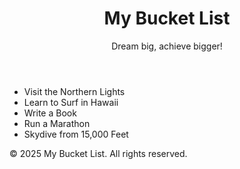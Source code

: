 <!DOCTYPE html>
<html lang="en">
<head>
  <meta charset="UTF-8">
  <meta name="viewport" content="width=device-width, initial-scale=1.0">
  <title>My Bucket List</title>
  <link rel="stylesheet" href="styles.css">
  <link rel="stylesheet" href="https://cdnjs.cloudflare.com/ajax/libs/font-awesome/6.0.0/css/all.min.css">
</head>
<body>
  <header>
    <h1>My Bucket List</h1>
    <p>Dream big, achieve bigger!</p>
  </header>

  <main>
    <ul class="bucket-list">
      <li><i class="fas fa-star"></i> Visit the Northern Lights</li>
      <li><i class="fas fa-star"></i> Learn to Surf in Hawaii</li>
      <li><i class="fas fa-star"></i> Write a Book</li>
      <li><i class="fas fa-star"></i> Run a Marathon</li>
      <li><i class="fas fa-star"></i> Skydive from 15,000 Feet</li>
    </ul>
  </main>

  <footer>
    <p>&copy; 2025 My Bucket List. All rights reserved.</p>
  </footer>

  <script src="script.js"></script>
</body>
</html>
